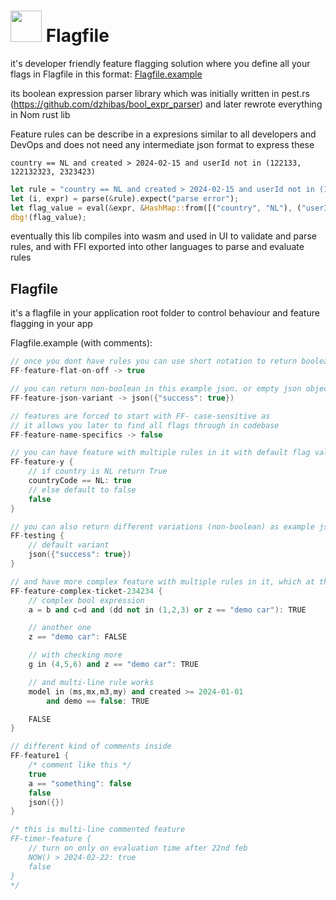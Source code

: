 # <img src="https://github.com/dzhibas/flagfile/blob/main/public/ff.png?raw=true" width=50px/> Flagfile

it's developer friendly feature flagging solution where you define all your flags in Flagfile in this format: [Flagfile.example](Flagfile.example)

its boolean expression parser library which was initially written in pest.rs (https://github.com/dzhibas/bool_expr_parser) and later rewrote everything in Nom rust lib

Feature rules can be describe in a expresions similar to all developers and DevOps and does not need any intermediate json format to express these
```
country == NL and created > 2024-02-15 and userId not in (122133, 122132323, 2323423)
```

```rust
let rule = "country == NL and created > 2024-02-15 and userId not in (122133, 122132323, 2323423)";
let (i, expr) = parse(&rule).expect("parse error");
let flag_value = eval(&expr, &HashMap::from([("country", "NL"), ("userId", "2132321"), ("created", "2024-02-02")]);
dbg!(flag_value);
```

eventually this lib compiles into wasm and used in UI to validate and parse rules, and with FFI exported into other languages to parse and evaluate rules

## Flagfile

it's a flagfile in your application root folder to control behaviour and feature flagging in your app

Flagfile.example (with comments):

```cpp
// once you dont have rules you can use short notation to return boolean
FF-feature-flat-on-off -> true

// you can return non-boolean in this example json. or empty json object json({})
FF-feature-json-variant -> json({"success": true})

// features are forced to start with FF- case-sensitive as
// it allows you later to find all flags through in codebase
FF-feature-name-specifics -> false

// you can have feature with multiple rules in it with default flag value returned in end
FF-feature-y {
    // if country is NL return True
    countryCode == NL: true
    // else default to false
    false
}

// you can also return different variations (non-boolean) as example json
FF-testing {
    // default variant
    json({"success": true})
}

// and have more complex feature with multiple rules in it, which at the end defaults to false
FF-feature-complex-ticket-234234 {
    // complex bool expression
    a = b and c=d and (dd not in (1,2,3) or z == "demo car"): TRUE

    // another one
    z == "demo car": FALSE

    // with checking more
    g in (4,5,6) and z == "demo car": TRUE

    // and multi-line rule works
    model in (ms,mx,m3,my) and created >= 2024-01-01
        and demo == false: TRUE

    FALSE
}

// different kind of comments inside
FF-feature1 {
    /* comment like this */
    true
    a == "something": false
    false
    json({})
}

/* this is multi-line commented feature
FF-timer-feature {
    // turn on only on evaluation time after 22nd feb
    NOW() > 2024-02-22: true
    false
}
*/
```
